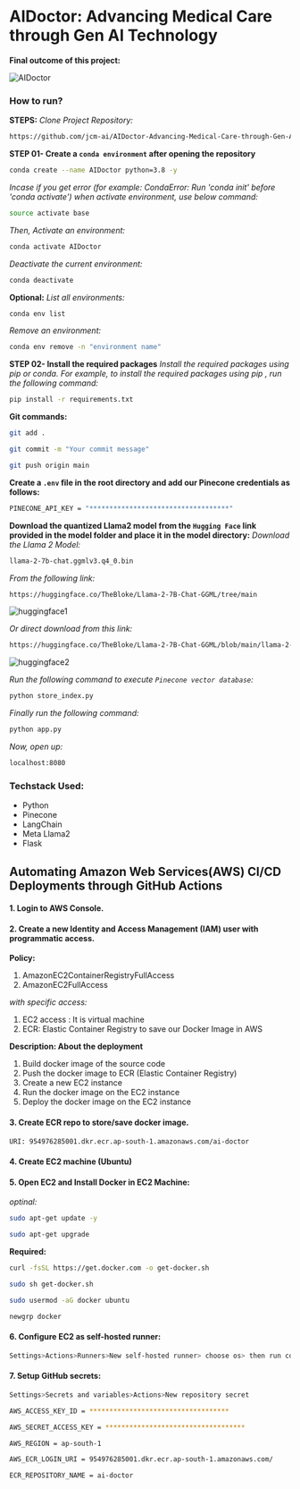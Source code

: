 # AIDoctor: Advancing Medical Care through Gen AI Technology

**Final outcome of this project:**

![AIDoctor](https://github.com/user-attachments/assets/876f6fd3-d526-4874-a344-6ce3f3e919d4)



### How to run?

**STEPS:**
*Clone Project Repository:*
```Bash
https://github.com/jcm-ai/AIDoctor-Advancing-Medical-Care-through-Gen-AI-Technology.git
```

**STEP 01- Create a `conda environment` after opening the repository**
```Bash
conda create --name AIDoctor python=3.8 -y
```
*Incase if you get error (for example: CondaError: Run 'conda init' before 'conda activate') when activate environment, use below command:*
```Bash
source activate base
```
*Then, Activate an environment:*
```Bash
conda activate AIDoctor
```
*Deactivate the current environment:*
```Bash
conda deactivate
```
**Optional:**
*List all environments:*
```Bash
conda env list
```
*Remove an environment:*
```Bash
conda env remove -n "environment name"
```

**STEP 02- Install the required packages**
*Install the required packages using pip or conda. For example, to install the required packages using pip , run the following command:*
```Bash
pip install -r requirements.txt
```
**Git commands:**
```Bash
git add .
```
```Bash
git commit -m "Your commit message"
```
```Bash
git push origin main
```
**Create a `.env` file in the root directory and add our Pinecone credentials as follows:**
```Bash
PINECONE_API_KEY = "***********************************"
```

**Download the quantized Llama2 model from the `Hugging Face` link provided in the model folder and place it in the model directory:**
*Download the Llama 2 Model:*
```Bash
llama-2-7b-chat.ggmlv3.q4_0.bin
```
*From the following link:*
```Bash
https://huggingface.co/TheBloke/Llama-2-7B-Chat-GGML/tree/main
```

![huggingface1](https://github.com/user-attachments/assets/7a7924d0-d792-4aea-89cf-e38d32f6e447)


*Or direct download from this link:*
```Bash
https://huggingface.co/TheBloke/Llama-2-7B-Chat-GGML/blob/main/llama-2-7b-chat.ggmlv3.q4_0.bin
```

![huggingface2](https://github.com/user-attachments/assets/bbe60d2e-c2ed-4c07-b437-27c82b7f2da9)


*Run the following command to execute `Pinecone vector database`:*
```Bash
python store_index.py
```

*Finally run the following command:*
```Bash
python app.py
```
*Now, open up:*
```Bash
localhost:8080
```

### Techstack Used:
- Python
- Pinecone
- LangChain
- Meta Llama2
- Flask

## Automating Amazon Web Services(AWS) CI/CD Deployments through GitHub Actions

#### 1. Login to AWS Console.
#### 2. Create a new Identity and Access Management (IAM) user with programmatic access.

**Policy:**

1. AmazonEC2ContainerRegistryFullAccess
2. AmazonEC2FullAccess

*with specific access:*
1. EC2 access : It is virtual machine
2. ECR: Elastic Container Registry to save our Docker Image in AWS

**Description: About the deployment**

1. Build docker image of the source code
2. Push the docker image to ECR (Elastic Container Registry)
3. Create a new EC2 instance
4. Run the docker image on the EC2 instance
5. Deploy the docker image on the EC2 instance

#### 3. Create ECR repo to store/save docker image.
```Bash
URI: 954976285001.dkr.ecr.ap-south-1.amazonaws.com/ai-doctor
```
#### 4. Create EC2 machine (Ubuntu)
#### 5. Open EC2 and Install Docker in EC2 Machine:
*optinal:*
```Bash
sudo apt-get update -y
```
```Bash
sudo apt-get upgrade
```
**Required:**

```Bash
curl -fsSL https://get.docker.com -o get-docker.sh
```
```Bash
sudo sh get-docker.sh
```
```Bash
sudo usermod -aG docker ubuntu
```
```Bash
newgrp docker
```
#### 6. Configure EC2 as self-hosted runner:
```Bash
Settings>Actions>Runners>New self-hosted runner> choose os> then run command one by one
```
#### 7. Setup GitHub secrets:
```Bash
Settings>Secrets and variables>Actions>New repository secret
```

```Bash
AWS_ACCESS_KEY_ID = ***********************************

AWS_SECRET_ACCESS_KEY = ***********************************

AWS_REGION = ap-south-1

AWS_ECR_LOGIN_URI = 954976285001.dkr.ecr.ap-south-1.amazonaws.com/

ECR_REPOSITORY_NAME = ai-doctor
```